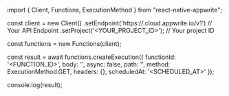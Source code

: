 import { Client, Functions, ExecutionMethod } from "react-native-appwrite";

const client = new Client()
    .setEndpoint('https://<REGION>.cloud.appwrite.io/v1') // Your API Endpoint
    .setProject('<YOUR_PROJECT_ID>'); // Your project ID

const functions = new Functions(client);

const result = await functions.createExecution({
    functionId: '<FUNCTION_ID>',
    body: '<BODY>',
    async: false,
    path: '<PATH>',
    method: ExecutionMethod.GET,
    headers: {},
    scheduledAt: '<SCHEDULED_AT>'
});

console.log(result);
